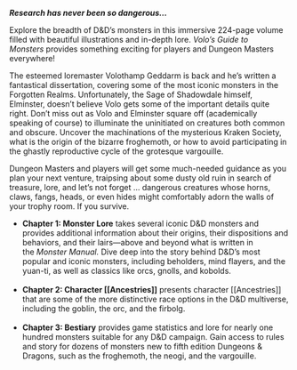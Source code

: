 _**Research has never been so dangerous…**_

Explore the breadth of D&D’s monsters in this immersive 224-page volume filled with beautiful illustrations and in-depth lore. _Volo’s Guide to Monsters_ provides something exciting for players and Dungeon Masters everywhere!

The esteemed loremaster Volothamp Geddarm is back and he’s written a fantastical dissertation, covering some of the most iconic monsters in the Forgotten Realms. Unfortunately, the Sage of Shadowdale himself, Elminster, doesn’t believe Volo gets some of the important details quite right. Don’t miss out as Volo and Elminster square off (academically speaking of course) to illuminate the uninitiated on creatures both common and obscure. Uncover the machinations of the mysterious Kraken Society, what is the origin of the bizarre froghemoth, or how to avoid participating in the ghastly reproductive cycle of the grotesque vargouille.

Dungeon Masters and players will get some much-needed guidance as you plan your next venture, traipsing about some dusty old ruin in search of treasure, lore, and let’s not forget ... dangerous creatures whose horns, claws, fangs, heads, or even hides might comfortably adorn the walls of your trophy room. If you survive.

-   **Chapter 1: Monster Lore** takes several iconic D&D monsters and provides additional information about their origins, their dispositions and behaviors, and their lairs—above and beyond what is written in the _Monster Manual._ Dive deep into the story behind D&D’s most popular and iconic monsters, including beholders, mind flayers, and the yuan-ti, as well as classics like orcs, gnolls, and kobolds.  
     
-   **Chapter 2: Character [[Ancestries]]** presents character [[Ancestries]] that are some of the more distinctive race options in the D&D multiverse, including the goblin, the orc, and the firbolg.  
     
-   **Chapter 3: Bestiary** provides game statistics and lore for nearly one hundred monsters suitable for any D&D campaign. Gain access to rules and story for dozens of monsters new to fifth edition Dungeons & Dragons, such as the froghemoth, the neogi, and the vargouille.
